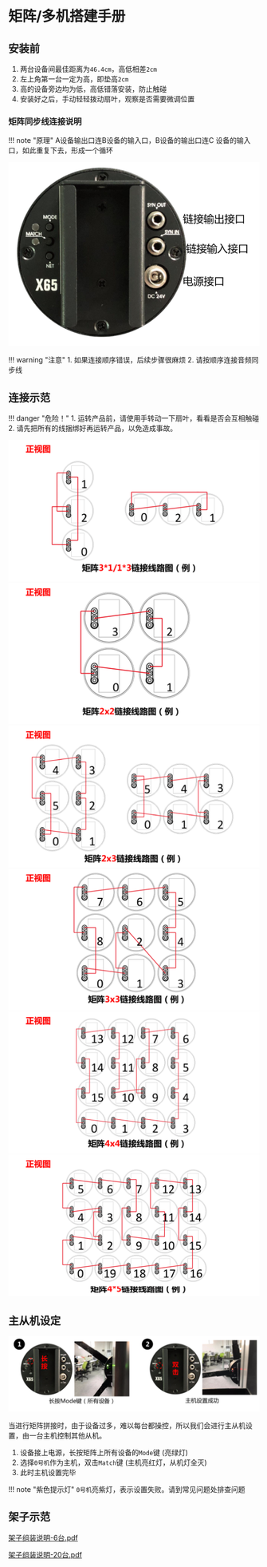 # 矩阵/多机搭建手册

## 安装前

1. 两台设备间最佳距离为`46.4cm`，高低相差`2cm` 
2. 左上角第一台一定为高，即垫高`2cm`
3. 高的设备旁边均为低，高低错落安装，防止触碰 
4. 安装好之后，手动轻轻拨动扇叶，观察是否需要微调位置

### 矩阵同步线连接说明

!!! note "原理"
    A设备输出口连B设备的输入口，B设备的输出口连C 设备的输入口，如此重复下去，形成一个循环

![](images/wire.png)


!!! warning "注意"
    1. 如果连接顺序错误，后续步骤很麻烦
    2. 请按顺序连接音频同步线

## 连接示范

!!! danger "危险！"
    1. 运转产品前，请使用手转动一下扇叶，看看是否会互相触碰
    2. 请先把所有的线捆绑好再运转产品，以免造成事故。

![](images/connect_1.png)
![](images/connect_2.png)
![](images/connect_3.png)
![](images/connect_4.png)
![](images/connect_5.png)
![](images/connect_6.png)


## 主从机设定

![](images/master-slave.png)

当进行矩阵拼接时，由于设备过多，难以每台都操控，所以我们会进行主从机设置，由一台主机控制其他从机。 

1. 设备接上电源，长按矩阵上所有设备的`Mode`键 (亮绿灯)
2. 选择`0号机`作为主机，双击`Match`键 (主机亮红灯，从机灯全灭)
3. 此时主机设置完毕

!!! note "紫色提示灯"
    `0号机`亮紫灯，表示设置失败。请到常见问题处排查问题

## 架子示范

[架子组装说明-6台.pdf](documents/架子组装说明-6台.pdf)

[架子组装说明-20台.pdf](documents/架子组装说明-20台.pdf)